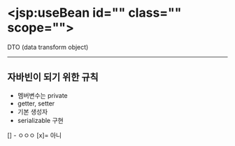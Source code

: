 # <jsp:useBean id="" class="" scope="">

DTO (data transform object)

---


## 자바빈이 되기 위한 규칙
* 멤버변수는 private
* getter, setter
* 기본 생성자
* serializable 구현    

[] - ㅇㅇㅇ
[x]= 아니
